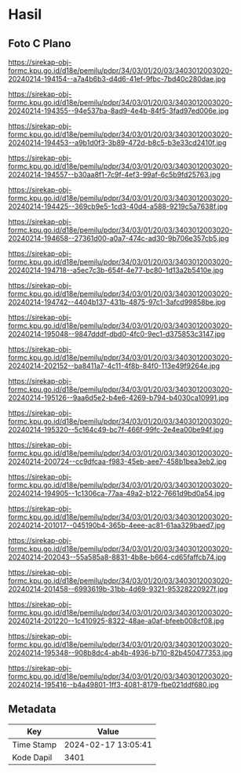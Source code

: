 # Hasil

## Foto C Plano

https://sirekap-obj-formc.kpu.go.id/d18e/pemilu/pdpr/34/03/01/20/03/3403012003020-20240214-194154--a7a4b6b3-d4d6-41ef-9fbc-7bd40c280dae.jpg

https://sirekap-obj-formc.kpu.go.id/d18e/pemilu/pdpr/34/03/01/20/03/3403012003020-20240214-194355--94e537ba-8ad9-4e4b-84f5-3fad97ed006e.jpg

https://sirekap-obj-formc.kpu.go.id/d18e/pemilu/pdpr/34/03/01/20/03/3403012003020-20240214-194453--a9b1d0f3-3b89-472d-b8c5-b3e33cd2410f.jpg

https://sirekap-obj-formc.kpu.go.id/d18e/pemilu/pdpr/34/03/01/20/03/3403012003020-20240214-194557--b30aa8f1-7c9f-4ef3-99af-6c5b9fd25763.jpg

https://sirekap-obj-formc.kpu.go.id/d18e/pemilu/pdpr/34/03/01/20/03/3403012003020-20240214-194425--369cb9e5-1cd3-40d4-a588-9219c5a7638f.jpg

https://sirekap-obj-formc.kpu.go.id/d18e/pemilu/pdpr/34/03/01/20/03/3403012003020-20240214-194658--27361d00-a0a7-474c-ad30-9b706e357cb5.jpg

https://sirekap-obj-formc.kpu.go.id/d18e/pemilu/pdpr/34/03/01/20/03/3403012003020-20240214-194718--a5ec7c3b-654f-4e77-bc80-1d13a2b5410e.jpg

https://sirekap-obj-formc.kpu.go.id/d18e/pemilu/pdpr/34/03/01/20/03/3403012003020-20240214-194742--4404b137-431b-4875-97c1-3afcd99858be.jpg

https://sirekap-obj-formc.kpu.go.id/d18e/pemilu/pdpr/34/03/01/20/03/3403012003020-20240214-195048--9847dddf-dbd0-4fc0-9ec1-d375853c3147.jpg

https://sirekap-obj-formc.kpu.go.id/d18e/pemilu/pdpr/34/03/01/20/03/3403012003020-20240214-202152--ba8411a7-4c11-4f8b-84f0-113e49f9264e.jpg

https://sirekap-obj-formc.kpu.go.id/d18e/pemilu/pdpr/34/03/01/20/03/3403012003020-20240214-195126--9aa6d5e2-b4e6-4269-b794-b4030ca10991.jpg

https://sirekap-obj-formc.kpu.go.id/d18e/pemilu/pdpr/34/03/01/20/03/3403012003020-20240214-195320--5c164c49-bc7f-466f-99fc-2e4ea00be94f.jpg

https://sirekap-obj-formc.kpu.go.id/d18e/pemilu/pdpr/34/03/01/20/03/3403012003020-20240214-200724--cc9dfcaa-f983-45eb-aee7-458b1bea3eb2.jpg

https://sirekap-obj-formc.kpu.go.id/d18e/pemilu/pdpr/34/03/01/20/03/3403012003020-20240214-194905--1c1306ca-77aa-49a2-b122-7661d9bd0a54.jpg

https://sirekap-obj-formc.kpu.go.id/d18e/pemilu/pdpr/34/03/01/20/03/3403012003020-20240214-201017--045190b4-365b-4eee-ac81-61aa329baed7.jpg

https://sirekap-obj-formc.kpu.go.id/d18e/pemilu/pdpr/34/03/01/20/03/3403012003020-20240214-202043--55a585a8-8831-4b8e-b664-cd65faffcb74.jpg

https://sirekap-obj-formc.kpu.go.id/d18e/pemilu/pdpr/34/03/01/20/03/3403012003020-20240214-201458--6993619b-31bb-4d69-9321-95328220927f.jpg

https://sirekap-obj-formc.kpu.go.id/d18e/pemilu/pdpr/34/03/01/20/03/3403012003020-20240214-201220--1c410925-8322-48ae-a0af-bfeeb008cf08.jpg

https://sirekap-obj-formc.kpu.go.id/d18e/pemilu/pdpr/34/03/01/20/03/3403012003020-20240214-195348--908b8dc4-ab4b-4936-b710-82b450477353.jpg

https://sirekap-obj-formc.kpu.go.id/d18e/pemilu/pdpr/34/03/01/20/03/3403012003020-20240214-195416--b4a49801-1ff3-4081-8179-fbe021ddf680.jpg


## Metadata

| Key        | Value               |
| ---------- | ------------------- |
| Time Stamp | 2024-02-17 13:05:41 |
| Kode Dapil | 3401                |



